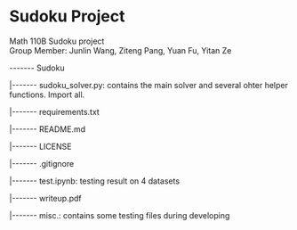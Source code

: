 # Sudoku Project
Math 110B Sudoku project  
Group Member: Junlin Wang, Ziteng Pang, Yuan Fu, Yitan Ze


------- Sudoku

  |------- sudoku_solver.py: contains the main solver and several ohter helper functions. Import all.

  |------- requirements.txt
  
  |------- README.md

  |------- LICENSE
  
  |------- .gitignore
  
  |------- test.ipynb: testing result on 4 datasets
  
  |------- writeup.pdf
  
  |------- misc.: contains some testing files during developing

